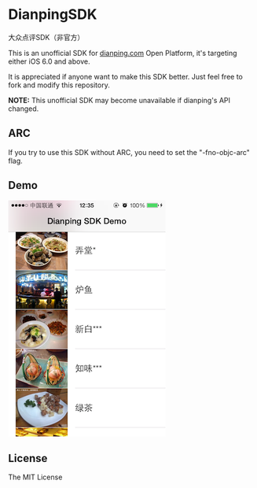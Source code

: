 DianpingSDK
===========

大众点评SDK（非官方）   

This is an unofficial SDK for [dianping.com](http://dianping.com) Open Platform, it's targeting either iOS 6.0 and above.

It is appreciated if anyone want to make this SDK better. 
Just feel free to fork and modify this repository.

**NOTE:** This unofficial SDK may become unavailable if dianping's API changed. 

## ARC

If you try to use this SDK without ARC, you need to set the "-fno-objc-arc" flag.

## Demo

![My image](screenshot.PNG)

## License

The MIT License
